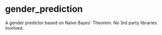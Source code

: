 # gender_prediction
A gender predictor based on Naive Bayes' Theorem. No 3rd party libraries involved.
